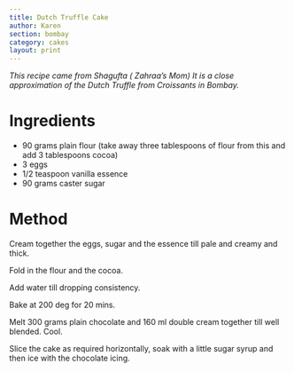 ```yaml
---
title: Dutch Truffle Cake
author: Karen
section: bombay
category: cakes
layout: print
---
```


_This recipe came from Shagufta ( Zahraa’s Mom) It is a close approximation of the Dutch Truffle from Croissants in Bombay._


# Ingredients
* 90 grams plain flour (take away three tablespoons of flour from this and add 3 tablespoons cocoa)
* 3 eggs
* 1/2 teaspoon vanilla essence
* 90 grams caster sugar


# Method

Cream together the eggs, sugar and the essence till pale and creamy and thick.

Fold in the flour and the cocoa.

Add water till dropping consistency.

Bake at 200 deg for 20 mins.

Melt 300 grams plain chocolate and 160 ml double cream together till well blended. Cool.

Slice the cake as required horizontally, soak with a little sugar syrup and then ice with the chocolate icing.

